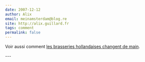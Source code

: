 ```yaml
---
date: 2007-12-12
author: Alix
email: meinamsterdam@blog.re
site: http://alix.guillard.fr
tags: comment
permalink: false
---
```


<p>
Voir aussi comment <a href="http://blog.re/me-in-amsterdam/index.php/les-brasseries-neerlandaises">les brasseries hollandaises changent de main</a>.
</p>
---